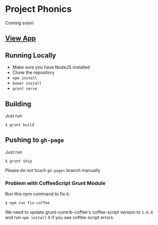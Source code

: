 # Project Phonics

Coming soon!


## [View App](http://apigee.github.io/phonics/dist/#/)

## Running Locally

* Make sure you have NodeJS installed
* Clone the repository
* `npm install`
* `bower install`
* `grunt serve`



## Building

Just run 

```
$ grunt build

```


## Pushing to `gh-page`

Just run 

```
$ grunt ship
```
Please do not touch `gh-pages` branch manually

### Problem with CoffeeScript Grunt Module

Run this npm command to fix it: 


```
$ npm run fix-coffee

```

We need to update grunt-contrib-coffee's coffee-script version to `1.6.0` and run `npm install` it if you see coffee-script errors.
